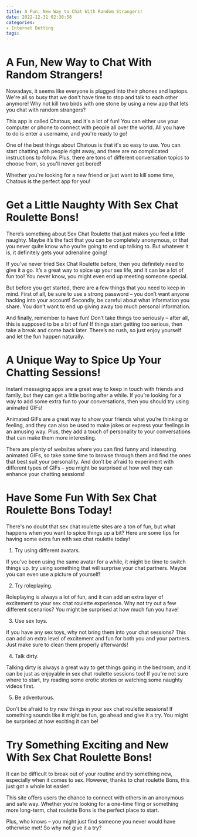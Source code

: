 ```yaml
---
title: A Fun, New Way to Chat With Random Strangers!
date: 2022-12-31 02:38:58
categories:
- Internet Betting
tags:
---
```



#  A Fun, New Way to Chat With Random Strangers!

Nowadays, it seems like everyone is plugged into their phones and laptops. We're all so busy that we don't have time to stop and talk to each other anymore! Why not kill two birds with one stone by using a new app that lets you chat with random strangers?

This app is called Chatous, and it's a lot of fun! You can either use your computer or phone to connect with people all over the world. All you have to do is enter a username, and you're ready to go!

One of the best things about Chatous is that it's so easy to use. You can start chatting with people right away, and there are no complicated instructions to follow. Plus, there are tons of different conversation topics to choose from, so you'll never get bored!

Whether you're looking for a new friend or just want to kill some time, Chatous is the perfect app for you!

#  Get a Little Naughty With Sex Chat Roulette Bons!

There’s something about Sex Chat Roulette that just makes you feel a little naughty. Maybe it’s the fact that you can be completely anonymous, or that you never quite know who you’re going to end up talking to. But whatever it is, it definitely gets your adrenaline going!

If you’ve never tried Sex Chat Roulette before, then you definitely need to give it a go. It’s a great way to spice up your sex life, and it can be a lot of fun too! You never know, you might even end up meeting someone special.

But before you get started, there are a few things that you need to keep in mind. First of all, be sure to use a strong password – you don’t want anyone hacking into your account! Secondly, be careful about what information you share. You don’t want to end up giving away too much personal information.

And finally, remember to have fun! Don’t take things too seriously – after all, this is supposed to be a bit of fun! If things start getting too serious, then take a break and come back later. There’s no rush, so just enjoy yourself and let the fun happen naturally.

#  A Unique Way to Spice Up Your Chatting Sessions!

Instant messaging apps are a great way to keep in touch with friends and family, but they can get a little boring after a while. If you’re looking for a way to add some extra fun to your conversations, then you should try using animated GIFs!

Animated GIFs are a great way to show your friends what you’re thinking or feeling, and they can also be used to make jokes or express your feelings in an amusing way. Plus, they add a touch of personality to your conversations that can make them more interesting.

There are plenty of websites where you can find funny and interesting animated GIFs, so take some time to browse through them and find the ones that best suit your personality. And don’t be afraid to experiment with different types of GIFs – you might be surprised at how well they can enhance your chatting sessions!

#  Have Some Fun With Sex Chat Roulette Bons Today!

There's no doubt that sex chat roulette sites are a ton of fun, but what happens when you want to spice things up a bit? Here are some tips for having some extra fun with sex chat roulette today!

1. Try using different avatars.

If you've been using the same avatar for a while, it might be time to switch things up. try using something that will surprise your chat partners. Maybe you can even use a picture of yourself!

2. Try roleplaying.

Roleplaying is always a lot of fun, and it can add an extra layer of excitement to your sex chat roulette experience. Why not try out a few different scenarios? You might be surprised at how much fun you have!

3. Use sex toys.

If you have any sex toys, why not bring them into your chat sessions? This can add an extra level of excitement and fun for both you and your partners. Just make sure to clean them properly afterwards!

4. Talk dirty.

Talking dirty is always a great way to get things going in the bedroom, and it can be just as enjoyable in sex chat roulette sessions too! If you're not sure where to start, try reading some erotic stories or watching some naughty videos first.

5. Be adventurous.

Don't be afraid to try new things in your sex chat roulette sessions! If something sounds like it might be fun, go ahead and give it a try. You might be surprised at how exciting it can be!

#  Try Something Exciting and New With Sex Chat Roulette Bons!

It can be difficult to break out of your routine and try something new, especially when it comes to sex. However, thanks to chat roulette Bons, this just got a whole lot easier!

This site offers users the chance to connect with others in an anonymous and safe way. Whether you’re looking for a one-time fling or something more long-term, chat roulette Bons is the perfect place to start.

Plus, who knows – you might just find someone you never would have otherwise met! So why not give it a try?